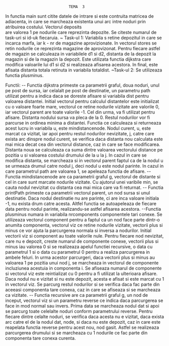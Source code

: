 									
								TEMA  3


In functia main sunt citite datele de intrare si este contruita matricea de adiacenta, in
care se marcheaza existenta unui arc intre noduri prin atribuirea costului. Vectorul deposits	
are valorea 1 pe nodurile care reprezinta depozite. Se citeste numarul de task-uri
si id-uk fiecaruia.
	~ Task-ul 1: Variabila s retine depozitul in care se incarca marfa, iar k -  nr de magazine
aprovizionate. In vectorul stores se retin nodurile ce reprezinta magazine de aprovizonat.
Pentru fiecare astfel de magazin se calculeaza in variabilele d1 si d2, distanta de la depozit
la magazin si de la magazin la depozit. Este utilizata functia dijkstra care modifica valoarile
lui d1 si d2 si realizeaza afisarea acestora. In final, este afisata distanta totala retinuta in
variabila totaldist. 
	~Task-ul 2: Se utilizeaza functia plusminus.

Functii:
	-- Functia dijkstra primeste ca parametrii graful, doua noduri, unul pe post de sursa, iar
celalalt pe post de destinatie, un parametru path utilizat pentru a indica daca se doreste
afisare si variabila dist pentru valoarea distantei. Initial vectorul pentru calculul distantelor
este initializat cu o valoare foarte mare, vectorul ce retine nodurile vizitate are valorile 0, iar
vectorul parent are toate valorile -1. Cel din urma, va fi utilizat pentru afisare. Distanta
nodului sursa va pleca de la 0. Restul nodurilor vor fi parcurse in ordinea minima a distantei.
Functia ce calculeaza si returneaza acest lucru in variabila u, este mindistancenode. Nodul 
curent, u, este marcat ca vizitat, iar apoi pentru restul nodurilor nevizitate, j, catre care 
exista arc dinspre nodul curent, se verifica daca distanta nou calculata este mai mica decat 
cea din vectorul distance, caz in care se face modificarea. Distanta noua se calculeaza ca
suma dintre valoarea vectorului distance pe pozitia u si valoarea costului drumului de la u 
la j. In cazul in care se modifica distanta, se marcheaza si in vectorul parent faptul ca de la 
nodul u se urmeaza drumul catre nodul j, deci nodul u este nodul parinte. In cazul in care
parametrul path are valoarea 1, se apeleaza functia de afisare.
	-- Functia mindistancenode are ca parametrii graful g, vectorul de distante si cel in care
sunt marcate nodurile vizitate. Cu ajutorul unei varibile min, se cauta nodul nevizitat cu 
distanta cea mai mica care va fi returnat.
	-- Functia printPath primeste ca parametrii vectorul parent, un nod sursa si unul
destinatie. Daca nodul destinatie nu are parinte, ci are inca valoare initiala -1, nu exista
drum catre acesta. Altfel functia se autoapeleaza de fiecare data pentru nodul parinte, 
realizandu-se astfel afisarea acestora.
	--Functia plusminus numara in variabila nrcomponents componentele tari conexe. Se
utilizeaza vectorul component pentru a faptul ca un nod face parte dintr-o anumita
componenta, vectorul viz ce retine nodurile vizitate, vectorii plus si minus ce vor ajuta la 
parcurgerea normala si inversa a nodurilor. Initial vectorii viz si component au toate valorile
nule. Pentru fiecare nod nevizitat, care nu e depozit, creste numarul de componente conexe,
vectorii plus si minus iau valorea 0 si se realizeaza apelul functiei recursive, o data cu
parametrul 1 si o data cu parametrul 0 pentru a realiza parcurgerea in ambele feluri. In
urma acestor parcurgeri, daca vectorii plus si minus au valoarea 1 pe pozitia unui nod j,
se marcheaza in vectorul de componente incluziunea acestuia in componenta i. Se afiseaza
numarul de componente si vectorul viz este reintializat cu 0 pentru a fi utilizat la ulterioara
afisare. Daca nodul nu e vizitat si nu este depozit, acesta e afisat si este marcat cu 1 in
vectorul viz. Se parcurg restul nodurilor si se verifica daca fac parte din aceeasi componenta
tare conexa, caz in care se afiseaza si se marcheaza ca vizitate. 
	-- Functia recursive are ca parametrii graful g, un nod de inceput, vectorul viz si un 
parametru reverse ce indica daca parcurgerea se face in mod normal sau invers. Prima data 
se marcheaza nodul dat si apoi se parcurg toate celelalte noduri conform parametrului
reverse. Pentru fiecare dintre celalte noduri, se verifica daca acesta nu e vizitat, daca exista
arc catre el de la nodul dat, node, si daca nu este depozit, caz in care este reapelata 
functia reverse pentru acest nou, nod gasit. Astfel se realizeaza parcurgerea drumului si
se marcheaza cu 1 nodurile ce fac parte din componenta tare conexa curenta.

